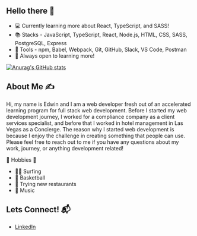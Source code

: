 ## Hello there 👋 

<!--
**edtan094/edtan094** is a ✨ _special_ ✨ repository because its `README.md` (this file) appears on your GitHub profile.

Here are some ideas to get you started:

- 🔭 I’m currently working on ...
- 🌱 I’m currently learning ...
- 👯 I’m looking to collaborate on ...
- 🤔 I’m looking for help with ...
- 💬 Ask me about ...
- 📫 How to reach me: ...
- 😄 Pronouns: ...
- ⚡ Fun fact: ...
-->

* 💻 Currently learning more about React, TypeScript, and SASS!
* 📚 Stacks - JavaScript, TypeScript, React, Node.js, HTML, CSS, SASS, PostgreSQL, Express
* 🔨 Tools - npm, Babel, Webpack, Git, GitHub, Slack, VS Code, Postman
* 📝 Always open to learning more!

[![Anurag's GitHub stats](https://github-readme-stats.vercel.app/api?username=edtan094&hide=contribs,stars&show_icons=true&theme=tokyonight)](https://github.com/anuraghazra/github-readme-stats)
## About Me ✍️
Hi, my name is Edwin and I am a web developer fresh out of an accelerated learning program for full stack web development.  Before I started my web development journey, I worked for a compliance company as a client services specialist, and before that I worked in hotel management in Las Vegas as a Concierge.  The reason why I started web development is because I enjoy the challenge in creating something that people can use.  Please feel free to reach out to me if you have any questions about my work, journey, or anything development related!

🤩 Hobbies 🤩
* 🏄‍♂️ Surfing
* 🏀 Basketball
* 🌮 Trying new restaurants
* 🎵 Music

## Lets Connect! 📬
* [LinkedIn](https://www.linkedin.com/in/etan094/)
